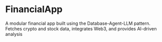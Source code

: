 # FinancialApp
A modular financial app built using the Database-Agent-LLM pattern. Fetches crypto and stock data, integrates Web3, and provides AI-driven analysis
